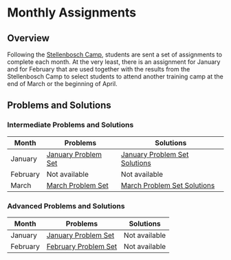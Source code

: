 # Monthly Assignments

## Overview

Following the [Stellenbosch Camp](../stellenbosch), students are sent a set of assignments to complete each month. At the very least, there is an assignment for January and for February that are used together with the results from the Stellenbosch Camp to select students to attend another training camp at the end of March or the beginning of April.

## Problems and Solutions

### Intermediate Problems and Solutions

| Month    | Problems                                                | Solutions                                                           |
| -----    | --------                                                | ---------                                                           |
| January  | [January Problem Set](./pdfs/intermediate_1january.pdf) | [January Problem Set Solutions](./pdfs/intermediate_Jan_soln.pdf)   |
| February | Not available                                           | Not available                                                       |
| March    | [March Problem Set](./pdfs/intermediate_2march.pdf)     | [March Problem Set Solutions](./pdfs/intermediate_march_soln23.pdf) |

### Advanced Problems and Solutions

| Month    | Problems                                              | Solutions     |
| -----    | --------                                              | ---------     |
| January  | [January Problem Set](./pdfs/advanced_1january.pdf)   | Not available |
| February | [February Problem Set](./pdfs/advanced_2february.pdf) | Not available |
